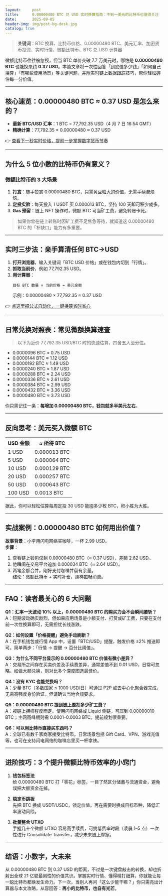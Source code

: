 ```yaml
---
layout:     post
title:      0.00000480 BTC 兑 USD 实时换算指南：不到一美元的比特币也值得关注
date:       2025-09-05
header-img: img/post-bg-desk.jpg
catalog: true
---
```


> **关键词**：BTC 换算、比特币价格、0.00000480 BTC、美元汇率、加密货币投资、实时行情、微额比特币、BTC 兑 USD 计算器  

微额比特币往往被忽视，但当 BTC 单价突破 7.7 万美元时，哪怕是 **0.00000480 BTC** 也能换来约 **0.37 USD**。本篇文章将一次性回答「到底值多少钱」「如何自己换算」「有哪些使用场景」等关键问题，并附实时链上数据跟踪技巧，帮你轻松握住每一分价值。

---

## 核心速览：0.00000480 BTC ≈ 0.37 USD 是怎么来的？

- **最新 BTC/USD 汇率**：1 BTC = 77,792.35 USD（4 月 7 日 16:54 GMT）  
- **精确计算**：77,792.35 × 0.00000480 ≈ 0.37 USD  

👉 [查看下一秒实时价格，提前一步掌握数字货币节奏](https://okxdog.com/)  

---

## 为什么 5 位小数的比特币仍有意义？

### 微额比特币的 3 大场景
1. **打赏**：随手赞赏 0.00000480 BTC，只需黄豆粒大的价值，无需手续费烦恼。  
2. **定投实验**：每天投入 1 USDT 买 0.000013 BTC，坚持 100 天即可积少成多。  
3. **Gas 预留**：链上 NFT 操作时，微额 BTC 可当矿工费，避免转账卡死。  

> 如果你曾在链上转账时因矿工费不足焦急等待，就知道这 0.00000480 BTC 的「补缺口」能力有多重要。

---

## 实时三步法：亲手算清任何 BTC→USD

1. **打开浏览器**，输入关键词「BTC USD 价格」或在钱包内切到「行情」。  
2. **抓取当前价**，例如 77,792.35 USD。  
3. **用计算器**：  
   ```
   目标 BTC 数量 × 当前价格 = 美元金额
   ```
   示例：0.00000480 × 77,792.35 ≈ 0.37 USD  

👉 [点这里把公式自动化，一键换算省时省心](https://okxdog.com/)

---

## 日常兑换对照表：常见微额换算速查

> 以下为近价 77,792.35 USD/BTC 时的快速估算，四舍五入至分位。

- 0.0000096 BTC ≈ 0.75 USD  
- 0.0000144 BTC ≈ 1.12 USD  
- 0.0000192 BTC ≈ 1.49 USD  
- 0.0000240 BTC ≈ 1.87 USD  
- 0.0000288 BTC ≈ 2.24 USD  
- 0.0000336 BTC ≈ 2.61 USD  
- 0.0000384 BTC ≈ 2.99 USD  
- 0.0000432 BTC ≈ 3.36 USD  
- 0.0000480 BTC ≈ 3.73 USD  

你只需记住一条：**每增加 0.00000480 BTC，钱包就多半美元左右**。

---

## 反向思考：美元买入微额 BTC

| USD 金额 | ≈ 所得 BTC |
|----------|------------|
| 1 USD    | 0.000013 BTC |
| 5 USD    | 0.000064 BTC |
| 10 USD   | 0.000129 BTC |
| 20 USD   | 0.000257 BTC |
| 50 USD   | 0.000643 BTC |
| 100 USD  | 0.0013 BTC |

据此，你可以轻松估算每周定投 30 USD 能囤多少枚 BTC，积小胜为大胜。

---

## 实战案例：0.00000480 BTC 如何用出价值？

**故事背景**：小李用闪电网络买咖啡，一杯 2.99 USD。  
**步骤**：  
1. 查看链上钱包仅剩 0.00000480 BTC（≈ 0.37 USD），差额 2.62 USD。  
2. 他瞬间在交易平台追加 0.000034 BTC（≈ 2.64 USD）。  
3. 两笔金额合并，刚好支付咖啡并留有余量。  
结论：微额比特币 + 实时补仓，照样酣畅消费。

---

## FAQ：读者最关心的 6 大问题

**Q1：汇率一天波动 10% 以上，0.00000480 BTC 的购买力会不会瞬间腰斩？**  
A：短期波动确实剧烈，但如果应用场景是小额支付、打赏或矿工费，只要在支付前一次性换算即可，无需担忧长线涨跌。

**Q2：如何设置「价格提醒」避免手动刷新？**  
A：在手机钱包或行情 App 中，设置「BTC/USD」提醒，触发价格 ±2% 推送即可。简单两步：「行情 → 提醒 → 百分比阈值」。

**Q3：为什么不同平台显示的 0.00000480 BTC 价值有微小差异？**  
A：交易所之间存在买卖价差及手续费差异，通常差值不到 0.01 USD，日常可忽略。如做大额兑换，则对比多个深度图选最佳价。

**Q4：没有 KYC 也能兑换吗？**  
A：少量 BTC（多数国家 ≤ 1000 USD/日）可通过 P2P 或去中心化聚合器完成，无需高强度身份验证。但请确认当地合规要求。

**Q5：0.00000480 BTC 提到链上要扣多少矿工费？**  
A：视链上拥挤程度而定。使用闪电网络或 Liquid 侧链，可压到 0.00000010 BTC；主网高峰期则需 0.0001–0.0003 BTC。提前规划很重要。

**Q6：可以用比特币直接买东西吗？**  
A：全球已有数千家商家接受比特币。日常场景包括 Gift Card、VPN、游戏充值等，也可在支持闪电网络的咖啡店里买一杯拿铁。

---

## 进阶技巧：3 个提升微额比特币效率的小窍门

1. **钱包标签法**  
   给 0.00000480 BTC 打「零花」标签，一目了然区分储蓄与流通资金，避免误把大额资金花掉。  

2. **稳定币跳板**  
   先把 BTC 换成 USDT/USDC，锁定价值，再在需要时换成目标币种，降低汇率波动风险。  

3. **批量整合 UTXO**  
   手握几十个微额 UTXO 容易高手续费，可挑低费率时段（凌晨 1–5 点）一次性进行 Consolidate Transfer，减少未来链上摩擦。

---

## 结语：小数字，大未来

从 0.00000480 BTC 到 0.37 USD 的距离，不过是一次键盘敲击的转换，却也折射出全球 21 亿聪最刚性的价值共识。掌握实时行情、懂得精打细算，你就能让每一聪比特币都焕发生命力。下一次，当别人再问「这么少能干嘛？」你只需亮出计算器与本文攻略，从容回答：**再小的比特币，也自有光芒**。